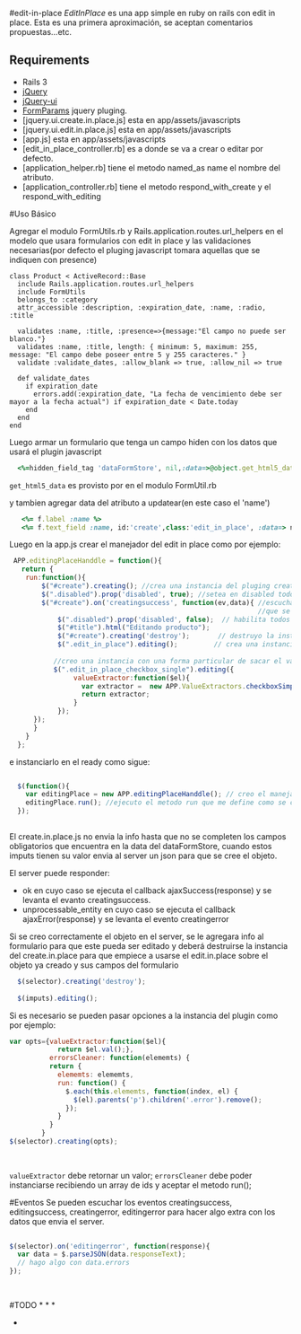 #edit-in-place
*EditInPlace* es una app simple en ruby on rails con edit in place.
Esta es una primera aproximación, se aceptan comentarios propuestas...etc.


## Requirements

* Rails 3
* [jQuery](https://github.com/indirect/jquery-rails) 
* [jQuery-ui](https://github.com/joliss/jquery-ui-rails)
* [FormParams](http://javascriptmvc.com/docs.html#!jQuery.fn.formParams) jquery pluging.
* [jquery.ui.create.in.place.js] esta en app/assets/javascripts
* [jquery.ui.edit.in.place.js] esta en app/assets/javascripts
* [app.js] esta en app/assets/javascripts
* [edit_in_place_controller.rb] es a donde se va a crear o editar por defecto.
* [application_helper.rb] tiene el metodo named_as name el nombre del atributo.
* [application_controller.rb] tiene el metodo respond_with_create y el respond_with_editing 




#Uso Básico

Agregar el modulo FormUtils.rb y Rails.application.routes.url_helpers en el modelo que usara formularios con
edit in place y las validaciones necesarias(por defecto el pluging javascript tomara aquellas que se 
indiquen con presence)

    class Product < ActiveRecord::Base
      include Rails.application.routes.url_helpers
      include FormUtils
      belongs_to :category
      attr_accessible :description, :expiration_date, :name, :radio, :title
    
      validates :name, :title, :presence=>{message:"El campo no puede ser blanco."}
      validates :name, :title, length: { minimum: 5, maximum: 255, message: "El campo debe poseer entre 5 y 255 caracteres." }
      validate :validate_dates, :allow_blank => true, :allow_nil => true
    
      def validate_dates
        if expiration_date 
          errors.add(:expiration_date, "La fecha de vencimiento debe ser mayor a la fecha actual") if expiration_date < Date.today
        end
      end
    end
    
Luego armar un formulario que tenga un campo hiden con los datos que usará el plugin javascript  
```ruby
  <%=hidden_field_tag 'dataFormStore', nil,:data=>@object.get_html5_data %>
```

`get_html5_data` es provisto por en el modulo FormUtil.rb

y tambien agregar data del atributo a updatear(en este caso el 'name')
```ruby   
   <%= f.label :name %>
   <%= f.text_field :name, id:'create',class:'edit_in_place', :data=> named_as(:name) %>
```
Luego en la app.js crear el manejador del edit in place como por ejemplo:

```javascript
 APP.editingPlaceHanddle = function(){
   return {
    run:function(){
        $("#create").creating(); //crea una instancia del pluging create.in.place sobre el imput con id create
        $(".disabled").prop('disabled', true); //setea en disabled todos los imputs con class disabled
        $("#create").on('creatingsuccess', function(ev,data){ //escucha el evento creatingsuccess,
                                                              //que se produce al crear correctamente el objecto
            $(".disabled").prop('disabled', false);  // habilita todos los imputs
            $("#title").html("Editando producto"); 
            $("#create").creating('destroy');       // destruyo la instancia del creating
            $(".edit_in_place").editing();         // crea una instancia del editinplace sobre cada imput con class edit_in_place
           
           //creo una instancia con una forma particular de sacar el valor del imput
           $(".edit_in_place_checkbox_single").editing({ 
                valueExtractor:function($el){
                  var extractor =  new APP.ValueExtractors.checkboxSimple($el);
                  return extractor;
                }
            });
      });
      }
    }     
  };
```  
  
  e instanciarlo en el ready como sigue:
```javascript

  $(function(){
    var editingPlace = new APP.editingPlaceHanddle(); // creo el manejador
    editingPlace.run(); //ejecuto el metodo run que me define como se comportan los imput y la logia asociada a ellos 
  });
  
```

El create.in.place.js no envia la info hasta que no se completen los campos obligatorios que encuentra en la 
data del dataFormStore, cuando estos imputs tienen su valor envia al server un json para que se cree el objeto.

El server puede responder:
 * ok en cuyo caso se ejecuta el callback ajaxSuccess(response) y se levanta el evanto creatingsuccess.
 * unprocessable_entity en cuyo caso se ejecuta el callback ajaxError(response) y se levanta el evento creatingerror

 Si se creo correctamente el objeto en el server, se le agregara info al formulario para que este pueda ser editado
 y deberá destruirse la instancia del create.in.place para que empiece a usarse el edit.in.place sobre el objeto ya
 creado y sus campos del formulario
 
```javascript
  $(selector).creating('destroy');
  
  $(imputs).editing();   
```
Si es necesario se pueden pasar opciones a la instancia del plugin como por ejemplo:


```javascript
var opts={valueExtractor:function($el){
            return $el.val();},             
          errorsCleaner: function(elememts) {
          return {
            elememts: elememts,
            run: function() {
              $.each(this.elememts, function(index, el) {
                $(el).parents('p').children('.error').remove();
              });
            }
          }
        }
$(selector).creating(opts);
        
        
```

`valueExtractor` debe retornar un valor;
`errorsCleaner`  debe poder instanciarse recibiendo un array de ids y aceptar el metodo run();


#Eventos
Se pueden escuchar los eventos creatingsuccess, editingsuccess, creatingerror, editingerror para hacer 
algo extra con los datos que envia el server.


```javascript
        
$(selector).on('editingerror', function(response){
  var data = $.parseJSON(data.responseText);
  // hago algo con data.errors
});
        
        
```

#TODO
*
*
*

*
